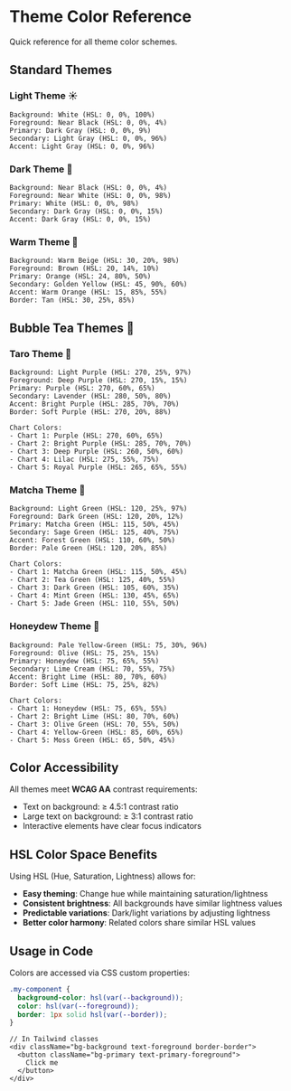 # Theme Color Reference

Quick reference for all theme color schemes.

## Standard Themes

### Light Theme ☀️
```
Background: White (HSL: 0, 0%, 100%)
Foreground: Near Black (HSL: 0, 0%, 4%)
Primary: Dark Gray (HSL: 0, 0%, 9%)
Secondary: Light Gray (HSL: 0, 0%, 96%)
Accent: Light Gray (HSL: 0, 0%, 96%)
```

### Dark Theme 🌙
```
Background: Near Black (HSL: 0, 0%, 4%)
Foreground: Near White (HSL: 0, 0%, 98%)
Primary: White (HSL: 0, 0%, 98%)
Secondary: Dark Gray (HSL: 0, 0%, 15%)
Accent: Dark Gray (HSL: 0, 0%, 15%)
```

### Warm Theme 🌅
```
Background: Warm Beige (HSL: 30, 20%, 98%)
Foreground: Brown (HSL: 20, 14%, 10%)
Primary: Orange (HSL: 24, 80%, 50%)
Secondary: Golden Yellow (HSL: 45, 90%, 60%)
Accent: Warm Orange (HSL: 15, 85%, 55%)
Border: Tan (HSL: 30, 25%, 85%)
```

## Bubble Tea Themes 🧋

### Taro Theme 💜
```
Background: Light Purple (HSL: 270, 25%, 97%)
Foreground: Deep Purple (HSL: 270, 15%, 15%)
Primary: Purple (HSL: 270, 60%, 65%)
Secondary: Lavender (HSL: 280, 50%, 80%)
Accent: Bright Purple (HSL: 285, 70%, 70%)
Border: Soft Purple (HSL: 270, 20%, 88%)

Chart Colors:
- Chart 1: Purple (HSL: 270, 60%, 65%)
- Chart 2: Bright Purple (HSL: 285, 70%, 70%)
- Chart 3: Deep Purple (HSL: 260, 50%, 60%)
- Chart 4: Lilac (HSL: 275, 55%, 75%)
- Chart 5: Royal Purple (HSL: 265, 65%, 55%)
```

### Matcha Theme 🍵
```
Background: Light Green (HSL: 120, 25%, 97%)
Foreground: Dark Green (HSL: 120, 20%, 12%)
Primary: Matcha Green (HSL: 115, 50%, 45%)
Secondary: Sage Green (HSL: 125, 40%, 75%)
Accent: Forest Green (HSL: 110, 60%, 50%)
Border: Pale Green (HSL: 120, 20%, 85%)

Chart Colors:
- Chart 1: Matcha Green (HSL: 115, 50%, 45%)
- Chart 2: Tea Green (HSL: 125, 40%, 55%)
- Chart 3: Dark Green (HSL: 105, 60%, 35%)
- Chart 4: Mint Green (HSL: 130, 45%, 65%)
- Chart 5: Jade Green (HSL: 110, 55%, 50%)
```

### Honeydew Theme 🍈
```
Background: Pale Yellow-Green (HSL: 75, 30%, 96%)
Foreground: Olive (HSL: 75, 25%, 15%)
Primary: Honeydew (HSL: 75, 65%, 55%)
Secondary: Lime Cream (HSL: 70, 55%, 75%)
Accent: Bright Lime (HSL: 80, 70%, 60%)
Border: Soft Lime (HSL: 75, 25%, 82%)

Chart Colors:
- Chart 1: Honeydew (HSL: 75, 65%, 55%)
- Chart 2: Bright Lime (HSL: 80, 70%, 60%)
- Chart 3: Olive Green (HSL: 70, 55%, 50%)
- Chart 4: Yellow-Green (HSL: 85, 60%, 65%)
- Chart 5: Moss Green (HSL: 65, 50%, 45%)
```

## Color Accessibility

All themes meet **WCAG AA** contrast requirements:
- Text on background: ≥ 4.5:1 contrast ratio
- Large text on background: ≥ 3:1 contrast ratio
- Interactive elements have clear focus indicators

## HSL Color Space Benefits

Using HSL (Hue, Saturation, Lightness) allows for:
- **Easy theming**: Change hue while maintaining saturation/lightness
- **Consistent brightness**: All backgrounds have similar lightness values
- **Predictable variations**: Dark/light variations by adjusting lightness
- **Better color harmony**: Related colors share similar HSL values

## Usage in Code

Colors are accessed via CSS custom properties:

```css
.my-component {
  background-color: hsl(var(--background));
  color: hsl(var(--foreground));
  border: 1px solid hsl(var(--border));
}
```

```tsx
// In Tailwind classes
<div className="bg-background text-foreground border-border">
  <button className="bg-primary text-primary-foreground">
    Click me
  </button>
</div>
```
